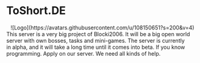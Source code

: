 # ToShort.DE 
<center> ![Logo](https://avatars.githubusercontent.com/u/108150651?s=200&v=4) </center>
This server is a very big project of Blocki2006. It will be a big open world <br>
server with own bosses, tasks and mini-games. The server is currently <br>
in alpha, and it will take a long time until it comes into beta. If you know <br>
programming. Apply on our server. We need all kinds of help.
